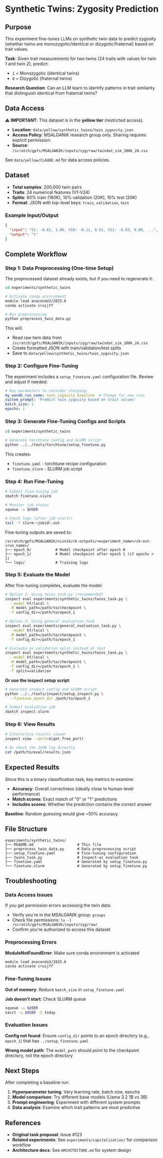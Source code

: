 # Synthetic Twins: Zygosity Prediction

## Purpose

This experiment fine-tunes LLMs on synthetic twin data to predict zygosity (whether twins are monozygotic/identical or dizygotic/fraternal) based on trait values.

**Task**: Given trait measurements for two twins (24 traits with values for twin 1 and twin 2), predict:
- `1` = Monozygotic (identical twins)
- `0` = Dizygotic (fraternal twins)

**Research Question**: Can an LLM learn to identify patterns in trait similarity that distinguish identical from fraternal twins?

## Data Access

⚠️ **IMPORTANT**: This dataset is in the **yellow tier** (restricted access).

- **Location**: `data/yellow/synthetic_twins/twin_zygosity.json`
- **Access Policy**: MSALGANIK research group only. Sharing requires explicit permission.
- **Source**: `/scratch/gpfs/MSALGANIK/inputs/zyg/raw/twindat_sim_100k_24.csv`

See `data/yellow/CLAUDE.md` for data access policies.

## Dataset

- **Total samples**: 200,000 twin pairs
- **Traits**: 24 numerical features (V1-V24)
- **Splits**: 80% train (160K), 10% validation (20K), 10% test (20K)
- **Format**: JSON with top-level keys: `train`, `validation`, `test`

### Example Input/Output

```json
{
  "input": "V1: -0.62, 1.06, V10: -0.11, 0.51, V11: -0.83, 0.00, ...",
  "output": "1"
}
```

## Complete Workflow

### Step 1: Data Preprocessing (One-time Setup)

The preprocessed dataset already exists, but if you need to regenerate it:

```bash
cd experiments/synthetic_twins

# Activate conda environment
module load anaconda3/2025.6
conda activate cruijff

# Run preprocessing
python preprocess_twin_data.py
```

This will:
- Read raw twin data from `/scratch/gpfs/MSALGANIK/inputs/zyg/raw/twindat_sim_100k_24.csv`
- Create formatted JSON with train/validation/test splits
- Save to `data/yellow/synthetic_twins/twin_zygosity.json`

### Step 2: Configure Fine-Tuning

The experiment includes a `setup_finetune.yaml` configuration file. Review and adjust if needed:

```yaml
# Key parameters to consider changing:
my_wandb_run_name: twin_zygosity_baseline  # Change for new runs
system_prompt: 'Predict twin zygosity based on trait values'
batch_size: 1
epochs: 1
```

### Step 3: Generate Fine-Tuning Configs and Scripts

```bash
cd experiments/synthetic_twins

# Generate torchtune config and SLURM script
python ../../tools/torchtune/setup_finetune.py
```

This creates:
- `finetune.yaml` - torchtune recipe configuration
- `finetune.slurm` - SLURM job script

### Step 4: Run Fine-Tuning

```bash
# Submit fine-tuning job
sbatch finetune.slurm

# Monitor job status
squeue -u $USER

# Check logs (after job starts)
tail -f slurm-<jobid>.out
```

Fine-tuning outputs are saved to:
```
/scratch/gpfs/MSALGANIK/niznik/ck-outputs/<experiment_name>/ck-out-<run_name>/
├── epoch_0/           # Model checkpoint after epoch 0
├── epoch_1/           # Model checkpoint after epoch 1 (if epochs > 1)
└── logs/              # Training logs
```

### Step 5: Evaluate the Model

After fine-tuning completes, evaluate the model:

```bash
# Option 1: Using twins_task.py (recommended)
inspect eval experiments/synthetic_twins/twins_task.py \
  --model hf/local \
  -M model_path=/path/to/checkpoint \
  -T config_dir=/path/to/epoch_1

# Option 2: Using general evaluation task
inspect eval experiments/general_evaluation_task.py \
  --model hf/local \
  -M model_path=/path/to/checkpoint \
  -T config_dir=/path/to/epoch_1

# Evaluate on validation split instead of test
inspect eval experiments/synthetic_twins/twins_task.py \
  --model hf/local \
  -M model_path=/path/to/checkpoint \
  -T config_dir=/path/to/epoch_1 \
  -T split=validation
```

**Or use the inspect setup script**:

```bash
# Generate inspect config and SLURM script
python ../../tools/inspect/setup_inspect.py \
  --finetune_epoch_dir /path/to/epoch_1

# Submit evaluation job
sbatch inspect.slurm
```

### Step 6: View Results

```bash
# Interactive results viewer
inspect view --port=$(get_free_port)

# Or check the JSON log directly
cat /path/to/eval/results.json
```

## Expected Results

Since this is a binary classification task, key metrics to examine:

- **Accuracy**: Overall correctness (ideally close to human-level performance)
- **Match scores**: Exact match of "0" or "1" predictions
- **Includes scores**: Whether the prediction contains the correct answer

**Baseline**: Random guessing would give ~50% accuracy.

## File Structure

```
experiments/synthetic_twins/
├── README.md                    # This file
├── preprocess_twin_data.py      # Data preprocessing script
├── setup_finetune.yaml          # Fine-tuning configuration
├── twins_task.py                # Inspect-ai evaluation task
├── finetune.yaml                # Generated by setup_finetune.py
└── finetune.slurm               # Generated by setup_finetune.py
```

## Troubleshooting

### Data Access Issues

If you get permission errors accessing the twin data:
- Verify you're in the MSALGANIK group: `groups`
- Check file permissions: `ls -l /scratch/gpfs/MSALGANIK/inputs/zyg/raw/`
- Confirm you're authorized to access this dataset

### Preprocessing Errors

**ModuleNotFoundError**: Make sure conda environment is activated
```bash
module load anaconda3/2025.6
conda activate cruijff
```

### Fine-Tuning Issues

**Out of memory**: Reduce `batch_size` in `setup_finetune.yaml`

**Job doesn't start**: Check SLURM queue
```bash
squeue -u $USER
sacct -u $USER -S today
```

### Evaluation Issues

**Config not found**: Ensure `config_dir` points to an epoch directory (e.g., `epoch_1`)
that has `../setup_finetune.yaml`

**Wrong model path**: The `model_path` should point to the checkpoint directory, not the epoch directory

## Next Steps

After completing a baseline run:

1. **Hyperparameter tuning**: Vary learning rate, batch size, epochs
2. **Model comparison**: Try different base models (Llama 3.2 1B vs 3B)
3. **Prompt engineering**: Experiment with different system prompts
4. **Data analysis**: Examine which trait patterns are most predictive

## References

- **Original task proposal**: Issue #123
- **Related experiments**: See `experiments/capitalization/` for comparison workflow
- **Architecture docs**: See `ARCHITECTURE.md` for system design
